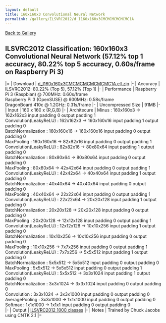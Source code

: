 ```yaml
---
layout: default
title: 160x160x3 Convolutional Neural Network
permalink: /gallery/ILSVRC2012/d_I160x160x3CMCMCMCMCMCMC1A
---
```


[Back to Gallery](/ELL/gallery)

## ILSVRC2012 Classification: 160x160x3 Convolutional Neural Network (57.12% top 1 accuracy, 80.22% top 5 accuracy, 0.60s/frame on Raspberry Pi 3)

|=
| Download | [d_I160x160x3CMCMCMCMCMCMC1A.ell.zip](https://github.com/Microsoft/ELL-models/raw/master/models/ILSVRC2012/d_I160x160x3CMCMCMCMCMCMC1A/d_I160x160x3CMCMCMCMCMCMC1A.ell.zip)
|-
| Accuracy | ILSVRC2012: 80.22% (Top 5), 57.12% (Top 1) 
|-
| Performance | Raspberry Pi 3 (Raspbian) @ 700MHz: 0.60s/frame<br>Raspberry Pi 3 (OpenSUSE) @ 600MHz: 0.58s/frame<br>DragonBoard 410c @ 1.2GHz: 0.31s/frame
|-
| Uncompressed Size | 91MB
|-
| Input | 160 x 160 x {R,G,B}
|-
| Architecure | Minus :  160x160x3  ->  162x162x3  input padding 0  output padding 1<br>Convolution(LeakyReLU) :  162x162x3  ->  160x160x16  input padding 1  output padding 0<br>BatchNormalization :  160x160x16  ->  160x160x16  input padding 0  output padding 0<br>MaxPooling :  160x160x16  ->  82x82x16  input padding 0  output padding 1<br>Convolution(LeakyReLU) :  82x82x16  ->  80x80x64  input padding 1  output padding 0<br>BatchNormalization :  80x80x64  ->  80x80x64  input padding 0  output padding 0<br>MaxPooling :  80x80x64  ->  42x42x64  input padding 0  output padding 1<br>Convolution(LeakyReLU) :  42x42x64  ->  40x40x64  input padding 1  output padding 0<br>BatchNormalization :  40x40x64  ->  40x40x64  input padding 0  output padding 0<br>MaxPooling :  40x40x64  ->  22x22x64  input padding 0  output padding 1<br>Convolution(LeakyReLU) :  22x22x64  ->  20x20x128  input padding 1  output padding 0<br>BatchNormalization :  20x20x128  ->  20x20x128  input padding 0  output padding 0<br>MaxPooling :  20x20x128  ->  12x12x128  input padding 0  output padding 1<br>Convolution(LeakyReLU) :  12x12x128  ->  10x10x256  input padding 1  output padding 0<br>BatchNormalization :  10x10x256  ->  10x10x256  input padding 0  output padding 0<br>MaxPooling :  10x10x256  ->  7x7x256  input padding 0  output padding 1<br>Convolution(LeakyReLU) :  7x7x256  ->  5x5x512  input padding 1  output padding 0<br>BatchNormalization :  5x5x512  ->  5x5x512  input padding 0  output padding 0<br>MaxPooling :  5x5x512  ->  5x5x512  input padding 0  output padding 1<br>Convolution(LeakyReLU) :  5x5x512  ->  3x3x1024  input padding 1  output padding 0<br>BatchNormalization :  3x3x1024  ->  3x3x1024  input padding 0  output padding 0<br>Convolution :  3x3x1024  ->  3x3x1000  input padding 0  output padding 0<br>AveragePooling :  3x3x1000  ->  1x1x1000  input padding 0  output padding 0<br>Softmax :  1x1x1000  ->  1x1x1  input padding 0  output padding 0<br>
|-
| Output | [ILSVRC2012 1000 classes](https://github.com/Microsoft/ELL-models/raw/master/models/ILSVRC2012/ILSVRC2012_labels.txt)
|-
| Notes | Trained by Chuck Jacobs using CNTK 2.1
|=
